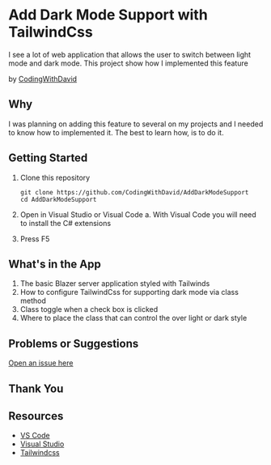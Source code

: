 # Add Dark Mode Support with TailwindCss

I see a lot of web application that allows the user to switch between light mode and dark mode.  This project show how I implemented this feature

by [CodingWithDavid](http://twitter.com/CodingwithDavid)


## Why

I was planning on adding this feature to several on my projects and I needed to know how to implemented it.  The best to learn how, is to do it.

## Getting Started

1. Clone this repository

   ```Command Line
   git clone https://github.com/CodingWithDavid/AddDarkModeSupport
   cd AddDarkModeSupport
   ```

1.	Open in Visual Studio or Visual Code
   a.	With Visual Code you will need to install the C# extensions
2.	Press F5

## What's in the App

1. The basic Blazer server application styled with Tailwinds
2. How to configure TailwindCss for supporting dark mode via class method
3. Class toggle when a check box is clicked
4. Where to place the class that can control the over light or dark style
   


## Problems or Suggestions

[Open an issue here]( https://github.com/CodingWithDavid/AddDarkModeSupport/issues)

## Thank You


## Resources

- [VS Code](https://code.visualstudio.com)
- [Visual Studio]( https://visualstudio.microsoft.com/)
- [Tailwindcss](https://tailwindcss.com)




